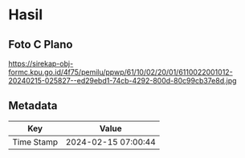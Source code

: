 # Hasil

## Foto C Plano

https://sirekap-obj-formc.kpu.go.id/4f75/pemilu/ppwp/61/10/02/20/01/6110022001012-20240215-025827--ed29ebd1-74cb-4292-800d-80c99cb37e8d.jpg


## Metadata

| Key        | Value               |
| ---------- | ------------------- |
| Time Stamp | 2024-02-15 07:00:44 |




